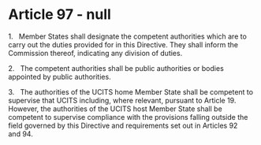 # Article 97 - null


1.   Member States shall designate the competent authorities which are to carry out the duties provided for in this Directive. They shall inform the Commission thereof, indicating any division of duties.

2.   The competent authorities shall be public authorities or bodies appointed by public authorities.

3.   The authorities of the UCITS home Member State shall be competent to supervise that UCITS including, where relevant, pursuant to Article 19. However, the authorities of the UCITS host Member State shall be competent to supervise compliance with the provisions falling outside the field governed by this Directive and requirements set out in Articles 92 and 94.
